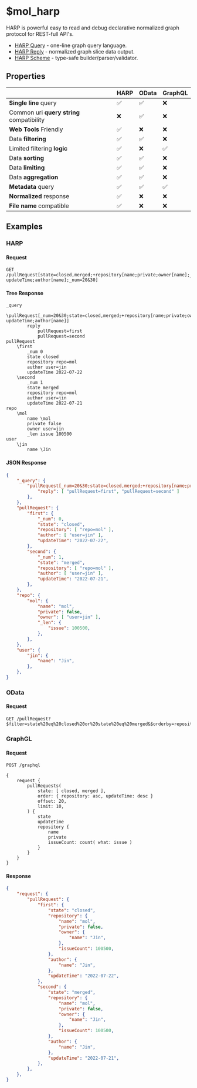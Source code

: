 # $mol_harp

HARP is powerful easy to read and debug declarative normalized graph protocol for REST-full API's.

- [HARP Query](./query) - one-line graph query language.
- [HARP Reply](./reply) - normalized graph slice data output.
- [HARP Scheme](./scheme) - type-safe builder/parser/validator.

## Properties

|                                           | HARP   | OData | GraphQL
|-------------------------------------------|--------|-------|--------
| **Single line** query                     | ✅    | ✅    |❌
| Common uri **query string** compatibility | ❌    | ✅    |❌
| **Web Tools** Friendly                    | ✅    | ❌    |❌
| Data **filtering**                        | ✅    | ✅    |❌
| Limited filtering **logic**               | ✅    | ❌    |✅
| Data **sorting**                          | ✅    | ✅    |❌
| Data **limiting**                         | ✅    | ✅    |❌
| Data **aggregation**                      | ✅    | ✅    |❌
| **Metadata** query                        | ✅    | ✅    |✅
| **Normalized** response                   | ✅    | ❌    |❌
| **File name** compatible                  | ✅    | ❌    |❌

## Examples

### HARP

#### Request

```
GET /pullRequest[state=closed,merged;+repository[name;private;owner[name];_len[issue]];-updateTime;author[name];_num=20&30]
```

#### Tree Response

```tree
_query
	\pullRequest[_num=20&30;state=closed,merged;+repository[name;private;owner[name];_len[issue]];-updateTime;author[name]]
		reply
			pullRequest=first
			pullRequest=second
pullRequest
	\first
		_num 0
		state closed
		repository repo=mol
		author user=jin
		updateTime 2022-07-22
	\second
		_num 1
		state merged
		repository repo=mol
		author user=jin
		updateTime 2022-07-21
repo
	\mol
		name \mol
		private false
		owner user=jin
		_len issue 100500
user
	\jin
		name \Jin
```

#### JSON Response

```json
{
	"_query": {
		"pullRequest[_num=20&30;state=closed,merged;+repository[name;private;owner[name];_len[issue]];-updateTime;author[name]]": {
			"reply": [ "pullRequest=first", "pullRequest=second" ]
		},
	},
	"pullRequest": {
		"first": {
			"_num": 0,
			"state": "closed",
			"repository": [ "repo=mol" ],
			"author": [ "user=jin" ],
			"updateTime": "2022-07-22",
		},
		"second": {
			"_num": 1,
			"state": "merged",
			"repository": [ "repo=mol" ],
			"author": [ "user=jin" ],
			"updateTime": "2022-07-21",
		},	
	},
	"repo": {
		"mol": {
			"name": "mol",
			"private": false,
			"owner": [ "user=jin" ],
			"_len": {
				"issue": 100500,
			},
		},
	},
	"user": {
		"jin": {
			"name": "Jin",
		},
	},
}
```

### OData

#### Request

```
GET /pullRequest?$filter=state%20eq%20closed%20or%20state%20eq%20merged&$orderby=repository%20asc%2CupdateTime%20desc&$select=state%2Crepository%2Fname%2Crepository%2Fprivate%2CupdateTime&$skip=20&$top=10
```

### GraphGL

#### Request

```
POST /graphql

{
	request {
		pullRequests(
			state: [ closed, merged ],
			order: { repository: asc, updateTime: desc }
			offset: 20,
			limit: 10,
		) {
			state
			updateTime
			repository {
				name
				private
				issueCount: count( what: issue )
			}
		}
	}
}
```

#### Response

```json
{
	"request": {
		"pullRequest": {
			"first": {
				"state": "closed",
				"repository": {
					"name": "mol",
					"private": false,
					"owner": {
						"name": "Jin",
					},
					"issueCount": 100500,
				},
				"author": {
					"name": "Jin",
				},
				"updateTime": "2022-07-22",
			},
			"second": {
				"state": "merged",
				"repository": {
					"name": "mol",
					"private": false,
					"owner": {
						"name": "Jin",
					},
					"issueCount": 100500,
				},
				"author": {
					"name": "Jin",
				},
				"updateTime": "2022-07-21",
			},	
		},
	},
}
```

